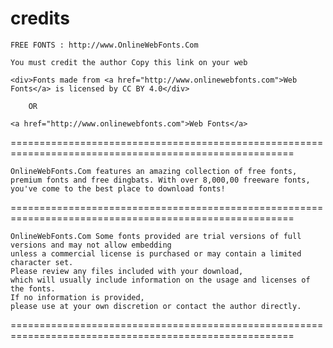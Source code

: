 # credits

    FREE FONTS : http://www.OnlineWebFonts.Com

    You must credit the author Copy this link on your web

    <div>Fonts made from <a href="http://www.onlinewebfonts.com">Web Fonts</a> is licensed by CC BY 4.0</div>

        OR

    <a href="http://www.onlinewebfonts.com">Web Fonts</a>

=======================================================================================================

    OnlineWebFonts.Com features an amazing collection of free fonts,
    premium fonts and free dingbats. With over 8,000,00 freeware fonts,
    you've come to the best place to download fonts!

=======================================================================================================

    OnlineWebFonts.Com Some fonts provided are trial versions of full versions and may not allow embedding
    unless a commercial license is purchased or may contain a limited character set.
    Please review any files included with your download,
    which will usually include information on the usage and licenses of the fonts.
    If no information is provided,
    please use at your own discretion or contact the author directly.

=======================================================================================================
